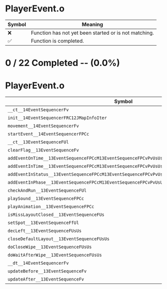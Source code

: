 # PlayerEvent.o
| Symbol | Meaning 
| ------------- | ------------- 
| :x: | Function has not yet been started or is not matching. 
| :white_check_mark: | Function is completed. 


# 0 / 22 Completed -- (0.0%)
# PlayerEvent.o
| Symbol | Decompiled? |
| ------------- | ------------- |
| `__ct__14EventSequencerFv` | :x: |
| `init__14EventSequencerFRC12JMapInfoIter` | :x: |
| `movement__14EventSequencerFv` | :x: |
| `startEvent__14EventSequencerFPCc` | :x: |
| `__ct__13EventSequenceFUl` | :x: |
| `clearFlag__13EventSequenceFv` | :x: |
| `addEventOnTime__13EventSequenceFPCcM13EventSequenceFPCvPvUsUs_vUs` | :x: |
| `addEventInTime__13EventSequenceFPCcM13EventSequenceFPCvPvUsUs_vUsUs` | :x: |
| `addEventInStatus__13EventSequenceFPCcM13EventSequenceFPCvPvUsUs_vM13EventSequenceFPCvPvUs_b` | :x: |
| `addEventInPhase__13EventSequenceFPCcM13EventSequenceFPCvPvUsUs_vUs` | :x: |
| `checkAndRun__13EventSequenceFUl` | :x: |
| `playSound__13EventSequenceFPCc` | :x: |
| `playAnimation__13EventSequenceFPCc` | :x: |
| `isMissLayoutClosed__13EventSequenceFUs` | :x: |
| `setSpot__13EventSequenceFfUl` | :x: |
| `decLeft__13EventSequenceFUsUs` | :x: |
| `closeDefaultLayout__13EventSequenceFUsUs` | :x: |
| `doCloseWipe__13EventSequenceFUsUs` | :x: |
| `doWaitAfterWipe__13EventSequenceFUsUs` | :x: |
| `__dt__14EventSequencerFv` | :x: |
| `updateBefore__13EventSequenceFv` | :x: |
| `updateAfter__13EventSequenceFv` | :x: |
